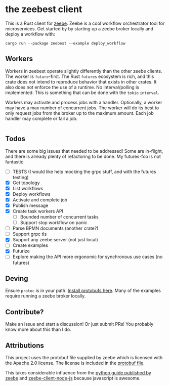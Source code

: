 # the zeebest client

This is a Rust client for [zeebe][zeebe]. Zeebe is a cool workflow orchestrator tool for microservices. Get started by 
by starting up a zeebe broker locally and deploy a workflow with: 

`cargo run --package zeebest --example deploy_workflow`

## Workers

Workers in zeebest operate slightly differently than the other zeebe clients. The worker is `future`-first. The Rust
`futures` ecosystem is rich, and this crate does not intend to reproduce behavior that exists in other crates. It also
does not enforce the use of a runtime. No interval/polling is implemented. This is something that can be done with the `tokio`
`interval`.

Workers may activate and process jobs with a handler. Optionally, a worker may have a max number of concurrent jobs. 
The worker will do its best to only request jobs from the broker up to the maximum amount. Each job handler may complete or fail a job.

```rust
```

## Todos

There are some big issues that needed to be addressed! Some are in-flight, and there is already plenty of refactoring 
to be done. My futures-foo is not fantastic.

- [ ] TESTS (I would like help mocking the grpc stuff, and with the futures testing)
- [x] Get topology
- [x] List workflows
- [x] Deploy workflows
- [x] Activate and complete job
- [x] Publish message
- [x] Create task workers API
  - [ ] Bounded number of concurrent tasks
  - [ ] Support stop workflow on panic
- [ ] Parse BPMN documents (another crate?)
- [ ] Support grpc tls
- [x] Support any zeebe server (not just local)
- [ ] Create examples
- [x] Futurize
- [ ] Explore making the API more ergonomic for synchronous use cases (no futures)

## Deving

Ensure `protoc` is in your path. [Install protobufs here][protobuf]. Many of the examples require running a
zeebe broker locally.


## Contribute?

Make an issue and start a discussion! Or just submit PRs! You probably know more about this than I do.

## Attributions

This project uses the protobuf file supplied by zeebe which is licensed with the Apache 2.0 license.
The license is included in the [protobuf file][zeebe_proto].

This takes considerable influence from the [python guide published by zeebe][grpc_python] and [zeebe-client-node-js][zeebe_client_node_js] because javascript is awesome. 

[zeebe]: https://zeebe.io/
[protobuf]: https://github.com/protocolbuffers/protobuf/releases
[grpc_python]: https://zeebe.io/blog/2018/11/grpc-generating-a-zeebe-python-client/
[zeebe_client_node_js]: https://github.com/CreditSenseAU/zeebe-client-node-js
[zeebe_proto]: proto/gateway.proto
